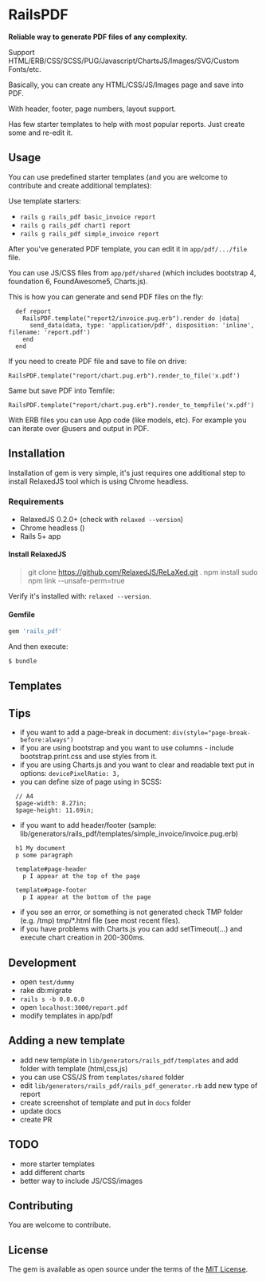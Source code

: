 # RailsPDF

**Reliable way to generate PDF files of any complexity.**

Support HTML/ERB/CSS/SCSS/PUG/Javascript/ChartsJS/Images/SVG/Custom Fonts/etc.

Basically, you can create any HTML/CSS/JS/Images page and save into PDF.

With header, footer, page numbers, layout support.

Has few starter templates to help with most popular reports. Just create some and re-edit it.

## Usage

You can use predefined starter templates (and you are welcome to contribute and create additional templates):

Use template starters:

- `rails g rails_pdf basic_invoice report`
- `rails g rails_pdf chart1 report`
- `rails g rails_pdf simple_invoice report`

After you've generated PDF template, you can edit it in `app/pdf/.../file` file.

You can use JS/CSS files from `app/pdf/shared` (which includes bootstrap 4, foundation 6, FoundAwesome5, Charts.js).

This is how you can generate and send PDF files on the fly:

```
  def report
    RailsPDF.template("report2/invoice.pug.erb").render do |data|
      send_data(data, type: 'application/pdf', disposition: 'inline', filename: 'report.pdf')
    end
  end
```

If you need to create PDF file and save to file on drive:

`RailsPDF.template("report/chart.pug.erb").render_to_file('x.pdf')`

Same but save PDF into Temfile:

`RailsPDF.template("report/chart.pug.erb").render_to_tempfile('x.pdf')`

With ERB files you can use App code (like models, etc). For example you can iterate over @users and output in PDF.

## Installation

Installation of gem is very simple, it's just requires one additional step to install RelaxedJS tool which is using Chrome headless.

### Requirements

- RelaxedJS 0.2.0+ (check with `relaxed --version`)
- Chrome headless ()
- Rails 5+ app

#### Install RelaxedJS

>git clone https://github.com/RelaxedJS/ReLaXed.git .
>npm install
>sudo npm link --unsafe-perm=true

Verify it's installed with: `relaxed --version`.

#### Gemfile

```ruby
gem 'rails_pdf'
```

And then execute:
```bash
$ bundle
```

## Templates

## Tips

- if you want to add a page-break in document: `div(style="page-break-before:always")`
- if you are using bootstrap and you want to use columns - include bootstrap.print.css and use styles from it.
- if you are using Charts.js and you want to clear and readable text put in options: `devicePixelRatio: 3,`
- you can define size of page using in SCSS:
```
  // A4
  $page-width: 8.27in;
  $page-height: 11.69in;
```  
- if you want to add header/footer (sample: lib/generators/rails_pdf/templates/simple_invoice/invoice.pug.erb)
```
  h1 My document
  p some paragraph

  template#page-header
    p I appear at the top of the page

  template#page-footer
    p I appear at the bottom of the page
```
- if you see an error, or something is not generated check TMP folder (e.g. /tmp) tmp/*.html file (see most recent files).
- if you have problems with Charts.js you can add setTimeout(...) and execute chart creation in 200-300ms.

## Development

- open `test/dummy`
- rake db:migrate
- `rails s -b 0.0.0.0`
- open `localhost:3000/report.pdf`
- modify templates in app/pdf

## Adding a new template

- add new template in `lib/generators/rails_pdf/templates` and add folder with template (html,css,js)
- you can use CSS/JS from `templates/shared` folder
- edit `lib/generators/rails_pdf/rails_pdf_generator.rb` add new type of report
- create screenshot of template and put in `docs` folder
- update docs
- create PR

## TODO

- more starter templates
- add different charts
- better way to include JS/CSS/images

## Contributing

You are welcome to contribute.

## License

The gem is available as open source under the terms of the [MIT License](https://opensource.org/licenses/MIT).
